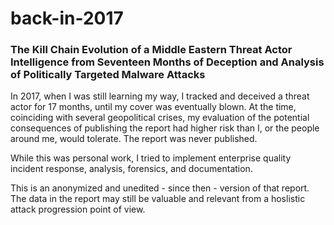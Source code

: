 # back-in-2017
### The Kill Chain Evolution of a Middle Eastern Threat Actor Intelligence from Seventeen Months of Deception and Analysis of Politically Targeted Malware Attacks

In 2017, when I was still learning my way, I tracked and deceived a threat actor for 17 months, until my cover was eventually blown. At the time, coinciding with several geopolitical crises, my evaluation of the potential consequences of publishing the report had higher risk than I, or the people around me, would tolerate. The report was never published.

While this was personal work, I tried to implement enterprise quality incident response, analysis, forensics, and documentation.

This is an anonymized and unedited - since then - version of that report. The data in the report may still be valuable and relevant from a hoslistic attack progression point of view.
